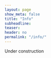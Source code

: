 ```yaml
---
layout: page
show_meta: false
title: "Info"
subheadline:
teaser:
header: no
permalink: "/info/"
---
```


Under construction